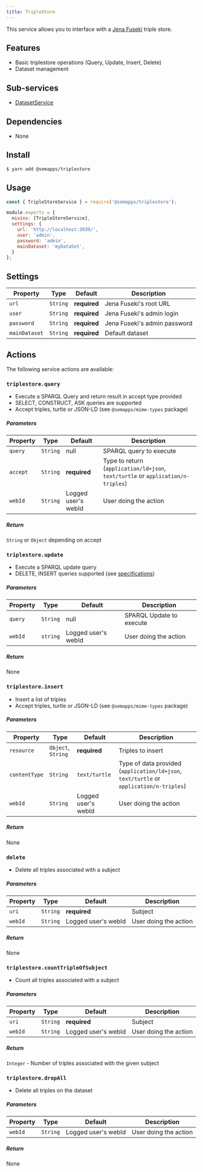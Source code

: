 ```yaml
---
title: TripleStore
---
```


This service allows you to interface with a [Jena Fuseki](https://jena.apache.org/documentation/fuseki2/) triple store.

## Features

- Basic triplestore operations (Query, Update, Insert, Delete)
- Dataset management

## Sub-services

- [DatasetService](dataset.md)

## Dependencies

- None

## Install

```bash
$ yarn add @semapps/triplestore
```

## Usage

```js
const { TripleStoreService } = require('@semapps/triplestore');

module.exports = {
  mixins: [TripleStoreService],
  settings: {
    url: 'http://localhost:3030/',
    user: 'admin',
    password: 'admin',
    mainDataset: 'myDataSet',
  }
};
```

## Settings

| Property      | Type     | Default      | Description                  |
|---------------|----------|--------------|------------------------------|
| `url`         | `String` | **required** | Jena Fuseki's root URL       |
| `user`        | `String` | **required** | Jena Fuseki's admin login    |
| `password`    | `String` | **required** | Jena Fuseki's admin password |
| `mainDataset` | `String` | **required** | Default dataset              |

## Actions

The following service actions are available:

### `triplestore.query`
* Execute a SPARQL Query and return result in accept type provided
* SELECT, CONSTRUCT, ASK queries are supported
* Accept triples, turtle or JSON-LD (see `@semapps/mime-types` package)

##### Parameters
| Property | Type | Default | Description |
| -------- | ---- | ------- | ----------- |
| `query` | `String`  | null| SPARQL query to execute |
| `accept` | `String` | **required** | Type to return (`application/ld+json`, `text/turtle` or `application/n-triples`) |
| `webId` | `String` | Logged user's webId | User doing the action |

##### Return
`String` or `Object` depending on accept

### `triplestore.update`
* Execute a SPARQL update query
* DELETE, INSERT queries supported (see [specifications](https://www.w3.org/TR/sparql11-update/))

##### Parameters
| Property | Type | Default | Description |
| -------- | ---- | ------- | ----------- |
| `query` | `String`  | null| SPARQL Update to execute |
| `webId` | `string` | Logged user's webId | User doing the action |

##### Return
None

### `triplestore.insert`
* Insert a list of triples
* Accept triples, turtle or JSON-LD (see `@semapps/mime-types` package)

##### Parameters
| Property | Type | Default | Description |
| -------- | ---- | ------- | ----------- |
| `resource` | `Object`, `String` | **required** | Triples to insert  |
| `contentType` | `String` | `text/turtle` | Type of data provided (`application/ld+json`, `text/turtle` or `application/n-triples`) |
| `webId` | `String` | Logged user's webId | User doing the action |

##### Return
None

### `delete`
*  Delete all triples associated with a subject

##### Parameters
| Property | Type | Default | Description |
| -------- | ---- | ------- | ----------- |
| `uri` | `String`  | **required** | Subject |
| `webId` | `String` | Logged user's webId | User doing the action |

##### Return
None

### `triplestore.countTripleOfSubject`
* Count all triples associated with a subject

##### Parameters
| Property | Type | Default | Description |
| -------- | ---- | ------- | ----------- |
| `uri` | `String`  | **required** | Subject |
| `webId` | `String` | Logged user's webId | User doing the action |

##### Return
`Integer` - Number of triples associated with the given subject

### `triplestore.dropAll`
* Delete all triples on the dataset

##### Parameters
| Property | Type | Default | Description |
| -------- | ---- | ------- | ----------- |
| `webId` | `String` | Logged user's webId | User doing the action |

##### Return
None
